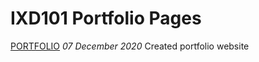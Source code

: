 IXD101 Portfolio Pages
======================

[PORTFOLIO](https://racheldonaldson.github.io/ixd101/index.html)
*07 December 2020*
Created portfolio website
